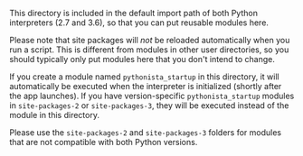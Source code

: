 This directory is included in the default import path of both Python interpreters (2.7 and 3.6), so that you can put reusable modules here.

Please note that site packages will *not* be reloaded automatically when you run a script. This is different from modules in other user directories, so you should typically only put modules here that you don't intend to change.

If you create a module named `pythonista_startup` in this directory, it will automatically be executed when the interpreter is initialized (shortly after the app launches). If you have version-specific `pythonista_startup` modules in `site-packages-2` or `site-packages-3`, they will be executed instead of the module in this directory.

Please use the `site-packages-2` and `site-packages-3` folders for modules that are not compatible with both Python versions.